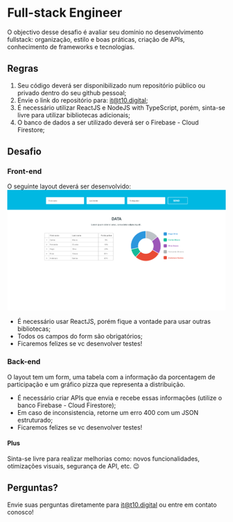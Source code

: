 # Full-stack Engineer

O objectivo desse desafio é avaliar seu domínio no desenvolvimento fullstack: organização, estilo e boas práticas, criação de APIs, conhecimento de frameworks e tecnologias.

## Regras

1. Seu código deverá ser disponibilizado num repositório público ou privado dentro do seu github pessoal;
2. Envie o link do repositório para: it@t10.digital;
3. É necessário utilizar ReactJS e NodeJS with TypeScript, porém, sinta-se livre para utilizar bibliotecas adicionais;
4. O banco de dados a ser utilizado deverá ser o Firebase - Cloud Firestore;

## Desafio

### Front-end

O seguinte layout deverá ser desenvolvido:
![layout](layout-onepage.png)

- É necessário usar ReactJS, porém fique a vontade para usar outras bibliotecas;
- Todos os campos do form são obrigatórios;
- Ficaremos felizes se vc desenvolver testes!

### Back-end

O layout tem um form, uma tabela com a informação da porcentagem de participação e um gráfico pizza que representa a distribuição.

- É necessário criar APIs que envia e recebe essas informações (utilize o banco Firebase - Cloud Firestore);
- Em caso de inconsistencia, retorne um erro 400 com um JSON estruturado;
- Ficaremos felizes se vc desenvolver testes!

#### Plus

Sinta-se livre para realizar melhorias como: novos funcionalidades, otimizações visuais, segurança de API, etc. 😉

## Perguntas?

Envie suas perguntas diretamente para it@t10.digital ou entre em contato conosco! 
